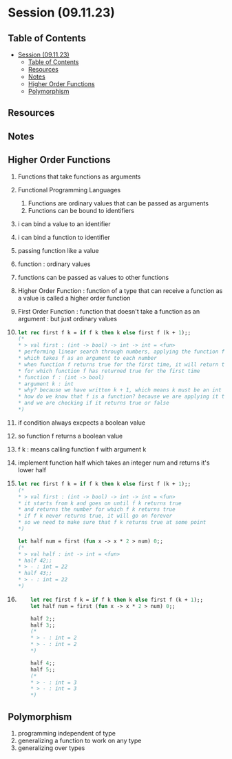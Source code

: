 # Session (09.11.23)

## Table of Contents

-   [Session (09.11.23)](#session-091123)
    -   [Table of Contents](#table-of-contents)
    -   [Resources](#resources)
    -   [Notes](#notes)
    -   [Higher Order Functions](#higher-order-functions)
    -   [Polymorphism](#polymorphism)

## Resources

## Notes

## Higher Order Functions

1. Functions that take functions as arguments
2. Functional Programming Languages
    1. Functions are ordinary values that can be passed as arguments
    2. Functions can be bound to identifiers
3. i can bind a value to an identifier
4. i can bind a function to identifier
5. passing function like a value
6. function : ordinary values
7. functions can be passed as values to other functions
8. Higher Order Function : function of a type that can receive a function as a value is called a higher order function
9. First Order Function : function that doesn't take a function as an argument : but just ordinary values
10. ```ocaml
    let rec first f k = if f k then k else first f (k + 1);;
    (*
    * > val first : (int -> bool) -> int -> int = <fun>
    * performing linear search through numbers, applying the function f
    * which takes f as an argument to each number
    * when function f returns true for the first time, it will return the number
    * for which function f has returned true for the first time
    * function f : (int -> bool)
    * argument k : int
    * why? because we have written k + 1, which means k must be an int
    * how do we know that f is a function? because we are applying it to k
    * and we are checking if it returns true or false
    *)
    ```
11. if condition always excpects a boolean value
12. so function f returns a boolean value
13. f k : means calling function f with argument k
14. implement function half which takes an integer num and returns it's lower half
15. ```ocaml
    let rec first f k = if f k then k else first f (k + 1);;
    (*
    * > val first : (int -> bool) -> int -> int = <fun>
    * it starts from k and goes on until f k returns true
    * and returns the number for which f k returns true
    * if f k never returns true, it will go on forever
    * so we need to make sure that f k returns true at some point
    *)

    let half num = first (fun x -> x * 2 > num) 0;;
    (*
    * > val half : int -> int = <fun>
    * half 42;;
    * > - : int = 22
    * half 43;;
    * > - : int = 22
    *)

    ```

16. ```ocaml
        let rec first f k = if f k then k else first f (k + 1);;
        let half num = first (fun x -> x * 2 > num) 0;;

        half 2;;
        half 3;;
        (*
        * > - : int = 2
        * > - : int = 2
        *)

        half 4;;
        half 5;;
        (*
        * > - : int = 3
        * > - : int = 3
        *)
    ```

## Polymorphism

1. programming independent of type
2. generalizing a function to work on any type
3. generalizing over types
